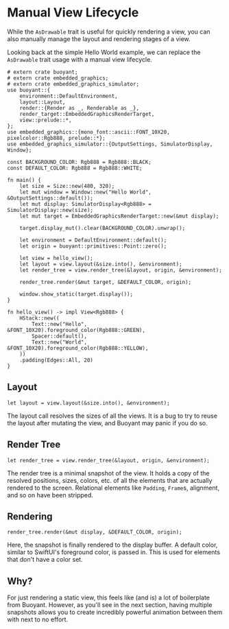 # Manual View Lifecycle

While the `AsDrawable` trait is useful for quickly rendering a view, you can also manually
manage the layout and rendering stages of a view.

Looking back at the simple Hello World example, we can replace the `AsDrawable` trait usage
with a manual view lifecycle.

```rust,no_run
# extern crate buoyant;
# extern crate embedded_graphics;
# extern crate embedded_graphics_simulator;
use buoyant::{
    environment::DefaultEnvironment,
    layout::Layout,
    render::{Render as _, Renderable as _},
    render_target::EmbeddedGraphicsRenderTarget,
    view::prelude::*,
};
use embedded_graphics::{mono_font::ascii::FONT_10X20, pixelcolor::Rgb888, prelude::*};
use embedded_graphics_simulator::{OutputSettings, SimulatorDisplay, Window};

const BACKGROUND_COLOR: Rgb888 = Rgb888::BLACK;
const DEFAULT_COLOR: Rgb888 = Rgb888::WHITE;

fn main() {
    let size = Size::new(480, 320);
    let mut window = Window::new("Hello World", &OutputSettings::default());
    let mut display: SimulatorDisplay<Rgb888> = SimulatorDisplay::new(size);
    let mut target = EmbeddedGraphicsRenderTarget::new(&mut display);

    target.display_mut().clear(BACKGROUND_COLOR).unwrap();

    let environment = DefaultEnvironment::default();
    let origin = buoyant::primitives::Point::zero();

    let view = hello_view();
    let layout = view.layout(&size.into(), &environment);
    let render_tree = view.render_tree(&layout, origin, &environment);

    render_tree.render(&mut target, &DEFAULT_COLOR, origin);

    window.show_static(target.display());
}

fn hello_view() -> impl View<Rgb888> {
    HStack::new((
        Text::new("Hello", &FONT_10X20).foreground_color(Rgb888::GREEN),
        Spacer::default(),
        Text::new("World", &FONT_10X20).foreground_color(Rgb888::YELLOW),
    ))
    .padding(Edges::All, 20)
}
```

## Layout

```rust,ignore
let layout = view.layout(&size.into(), &environment);
```

The layout call resolves the sizes of all the views. It is a bug to try to reuse the layout
after mutating the view, and Buoyant may panic if you do so.

## Render Tree

```rust,ignore
let render_tree = view.render_tree(&layout, origin, &environment);
```

The render tree is a minimal snapshot of the view. It holds a copy of the resolved positions,
sizes, colors, etc. of all the elements that are actually rendered to the screen.
Relational elements like `Padding`, `Frame`s, alignment, and so on have been stripped.

## Rendering

```rust,ignore
render_tree.render(&mut display, &DEFAULT_COLOR, origin);
```

Here, the snapshot is finally rendered to the display buffer. A default color, similar to SwiftUI's
foreground color, is passed in. This is used for elements that don't have a color set.

## Why?

For just rendering a static view, this feels like (and is) a lot of boilerplate from Buoyant.
However, as you'll see in the next section, having multiple snapshots allows you to create
incredibly powerful animation between them with next to no effort.
